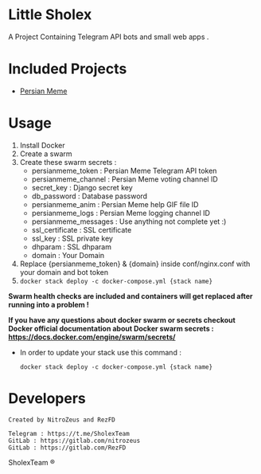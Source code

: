 # Little Sholex
A Project Containing Telegram API bots and small web apps .
# Included Projects
- [Persian Meme](http://t.me/Persian_Meme_Bot)
# Usage
1. Install Docker
2. Create a swarm
3. Create these swarm secrets : 
   - persianmeme_token : Persian Meme Telegram API token
   - persianmeme_channel : Persian Meme voting channel ID
   - secret_key : Django secret key
   - db_password : Database password
   - persianmeme_anim : Persian Meme help GIF file ID
   - persianmeme_logs : Persian Meme logging channel ID
   - persianmeme_messages : Use anything not complete yet :)
   - ssl_certificate : SSL certificate
   - ssl_key : SSL private key
   - dhparam : SSL dhparam
   - domain : Your Domain
4. Replace {persianmeme_token} & {domain} inside conf/nginx.conf with
   your domain and bot token
5. `docker stack deploy -c docker-compose.yml {stack name}`

**Swarm health checks are included and containers will get replaced after running into a problem !**

**If you have any questions about docker swarm or secrets checkout Docker official documentation about
Docker swarm secrets : https://docs.docker.com/engine/swarm/secrets/**
- In order to update your stack use this command :

    `docker stack deploy -c docker-compose.yml {stack name}`
# Developers
    Created by NitroZeus and RezFD
    
    Telegram : https://t.me/SholexTeam
    GitLab : https://gitlab.com/nitrozeus
    GitLab : https://gitlab.com/RezFD

SholexTeam &reg;
